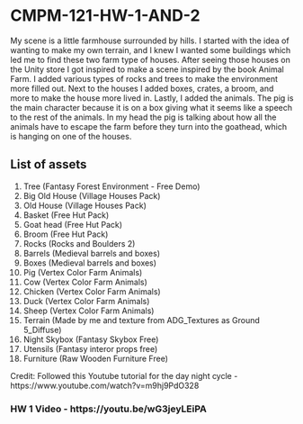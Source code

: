 # CMPM-121-HW-1-AND-2
 
<p>My scene is a little farmhouse surrounded by hills. I started with the idea of wanting to make my own terrain, and I knew I wanted
some buildings which led me to find these two farm type of houses. After seeing those houses on the Unity store I got inspired to make 
a scene inspired by the book Animal Farm. I added various types of rocks and trees to make the environment more filled out. Next to the 
houses I added boxes, crates, a broom, and more to make the house more lived in. Lastly, I added the animals. The pig is the main character 
because it is on a box giving what it seems like a speech to the rest of the animals. In my head the pig is talking about how all the animals have to escape the farm before they turn into the goathead, which is hanging on one of the houses.</p>

## List of assets
<ol>
    <li>Tree (Fantasy Forest Environment - Free Demo)</li>
    <li>Big Old House (Village Houses Pack)</li>
    <li>Old House (Village Houses Pack)</li>
    <li>Basket (Free Hut Pack)</li>
    <li>Goat head (Free Hut Pack)</li>
    <li>Broom (Free Hut Pack)</li>
    <li>Rocks (Rocks and Boulders 2)</li>
    <li>Barrels (Medieval barrels and boxes)</li>
    <li>Boxes (Medieval barrels and boxes)</li>
    <li>Pig (Vertex Color Farm Animals)</li>
    <li>Cow (Vertex Color Farm Animals)</li>
    <li>Chicken (Vertex Color Farm Animals)</li>
    <li>Duck (Vertex Color Farm Animals)</li>
    <li>Sheep (Vertex Color Farm Animals)</li>
    <li>Terrain (Made by me and texture from ADG_Textures as Ground 5_Diffuse)</li>
    <li>Night Skybox (Fantasy Skybox Free)</li>
    <li>Utensils (Fantasy interor props free)</li>
    <li>Furniture (Raw Wooden Furniture Free)</li>
</ol>

<p>Credit: Followed this Youtube tutorial for the day night cycle - https://www.youtube.com/watch?v=m9hj9PdO328 </p>

<h3>HW 1 Video - https://youtu.be/wG3jeyLEiPA</h3>
